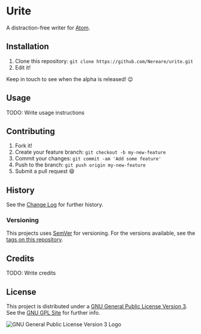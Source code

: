 # Urite

A distraction-free writer for [Atom](https://atom.io/).

## Installation

1. Clone this repository: `git clone https://github.com/Nereare/urite.git`
2. Edit it!

Keep in touch to see when the alpha is released! :wink:

## Usage

TODO: Write usage instructions

## Contributing

1. Fork it!
2. Create your feature branch: `git checkout -b my-new-feature`
3. Commit your changes: `git commit -am 'Add some feature'`
4. Push to the branch: `git push origin my-new-feature`
5. Submit a pull request :smile:

## History

See the [Change Log](https://github.com/nereare/urite/changelog.md) for further history.

### Versioning

This projects uses [SemVer](http://semver.org/) for versioning. For the versions available, see the [tags on this repository](https://github.com/nereare/urite/tags).

## Credits

TODO: Write credits

## License

This project is distributed under a [GNU General Public License Version 3](https://www.gnu.org/licenses/gpl-3.0.txt). See the [GNU GPL Site](https://www.gnu.org/licenses/gpl-3.0.en.html) for further info.

![GNU General Public License Version 3 Logo](http://i.imgur.com/E9bcWGA.png "GNU General Public License Version 3 Logo")
